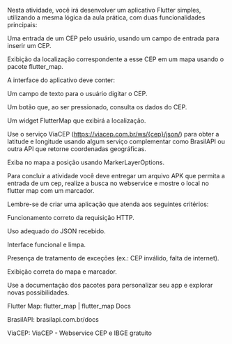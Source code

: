 Nesta atividade, você irá desenvolver um aplicativo Flutter simples, utilizando a mesma lógica da aula prática, com duas funcionalidades principais:

Uma entrada de um CEP pelo usuário, usando um campo de entrada para inserir um CEP.

Exibição da localização correspondente a esse CEP em um mapa usando o pacote flutter_map.

A interface do aplicativo deve conter:

Um campo de texto para o usuário digitar o CEP.

Um botão que, ao ser pressionado, consulta os dados do CEP.

Um widget FlutterMap que exibirá a localização.

Use o serviço ViaCEP (https://viacep.com.br/ws/{cep}/json/) para obter a latitude e longitude usando algum serviço complementar como BrasilAPI ou outra API que retorne coordenadas geográficas.

Exiba no mapa a posição usando MarkerLayerOptions.

Para concluir a atividade você deve entregar um arquivo APK que permita a entrada de um cep, realize a busca no webservice e mostre o local no flutter map com um marcador.

Lembre-se de criar uma aplicação que atenda aos seguintes critérios:


Funcionamento correto da requisição HTTP.

Uso adequado do JSON recebido.

Interface funcional e limpa.

Presença de tratamento de exceções (ex.: CEP inválido, falta de internet).

Exibição correta do mapa e marcador.

Use a documentação dos pacotes para personalizar seu app e explorar novas possibilidades.

Flutter Map: flutter_map | flutter_map Docs

BrasilAPI: brasilapi.com.br/docs

ViaCEP: ViaCEP - Webservice CEP e IBGE gratuito